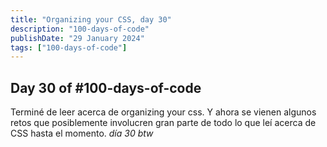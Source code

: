```yaml
---
title: "Organizing your CSS, day 30"
description: "100-days-of-code"
publishDate: "29 January 2024"
tags: ["100-days-of-code"]
---
```


## Day 30 of #100-days-of-code

Terminé de leer acerca de organizing your css. Y ahora se vienen algunos retos que posiblemente involucren gran parte de todo lo que leí acerca de CSS hasta el momento. _día 30 btw_
